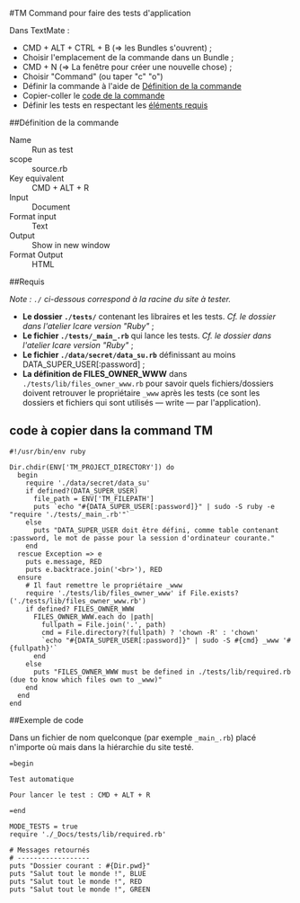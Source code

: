 #TM Command pour faire des tests d'application

Dans TextMate :

* CMD + ALT + CTRL + B (=> les Bundles s'ouvrent)&nbsp;;
* Choisir l'emplacement de la commande dans un Bundle&nbsp;;
* CMD + N (=> La fenêtre pour créer une nouvelle chose)&nbsp;;
* Choisir "Command" (ou taper "c" "o")
* Définir la commande à l'aide de [Définition de la commande](#define_command)
* Copier-coller le [code de la commande](#command_code)
* Définir les tests en respectant les [éléments requis](#required)

<a name="define_command"></a>
##Définition de la commande

<dl>
  <dt>Name</dt>
  <dd>Run as test</dd>
  <dt>scope</dt>
  <dd>source.rb</dd>
  <dt>Key equivalent</dt>
  <dd>CMD + ALT + R</dd>
  <dt>Input</dt>
  <dd>Document</dd>
  <dt>Format input</dt>
  <dd>Text</dd>
  <dt>Output</dt>
  <dd>Show in new window</dd>
  <dt>Format Output</dt>
  <dd>HTML</dd>
</dl>

<a name="required"></a>
##Requis

*Note&nbsp;: `./` ci-dessous correspond à la racine du site à tester.*

* **Le dossier `./tests/`** contenant les libraires et les tests. *Cf. le dossier dans l'atelier Icare version "Ruby"*&nbsp;;
* **Le fichier `./tests/_main_.rb`** qui lance les tests. *Cf. le dossier dans l'atelier Icare version "Ruby"*&nbsp;;
* **Le fichier `./data/secret/data_su.rb`** définissant au moins DATA_SUPER_USER[:password]&nbsp;;
* **La définition de FILES_OWNER_WWW** dans `./tests/lib/files_owner_www.rb` pour savoir quels fichiers/dossiers doivent retrouver le propriétaire `_www` après les tests (ce sont les dossiers et fichiers qui sont utilisés — write — par l'application).

<a name="command_code"></a>
## code à copier dans la command TM

    #!/usr/bin/env ruby

    Dir.chdir(ENV['TM_PROJECT_DIRECTORY']) do
      begin
        require './data/secret/data_su'
        if defined?(DATA_SUPER_USER)
          file_path = ENV['TM_FILEPATH']
          puts `echo "#{DATA_SUPER_USER[:password]}" | sudo -S ruby -e "require './tests/_main_.rb'"`
        else
          puts "DATA_SUPER_USER doit être défini, comme table contenant :password, le mot de passe pour la session d'ordinateur courante."
        end
      rescue Exception => e
        puts e.message, RED
        puts e.backtrace.join('<br>'), RED
      ensure
        # Il faut remettre le propriétaire _www
        require './tests/lib/files_owner_www' if File.exists?('./tests/lib/files_owner_www.rb')
        if defined? FILES_OWNER_WWW
          FILES_OWNER_WWW.each do |path|
            fullpath = File.join('.', path)
            cmd = File.directory?(fullpath) ? 'chown -R' : 'chown'
            `echo "#{DATA_SUPER_USER[:password]}" | sudo -S #{cmd} _www '#{fullpath}'`
          end
        else
          puts "FILES_OWNER_WWW must be defined in ./tests/lib/required.rb (due to know which files own to _www)"
        end
      end
    end

##Exemple de code

Dans un fichier de nom quelconque (par exemple `_main_.rb`) placé n'importe où mais dans la hiérarchie du site testé.

    =begin

    Test automatique

    Pour lancer le test : CMD + ALT + R

    =end

    MODE_TESTS = true
    require './_Docs/tests/lib/required.rb'

    # Messages retournés
    # ------------------
    puts "Dossier courant : #{Dir.pwd}"
    puts "Salut tout le monde !", BLUE
    puts "Salut tout le monde !", RED
    puts "Salut tout le monde !", GREEN
